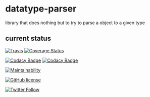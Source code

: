 # datatype-parser
library that does nothing but to try to parse a object to a given type 

## current status
[![Travis](https://img.shields.io/travis/eskabetxe/datatype-parser/master.svg)](https://travis-ci.org/eskabetxe/datatype-parser)
[![Coverage Status](https://coveralls.io/repos/github/eskabetxe/datatype-parser/badge.svg?branch=master)](https://coveralls.io/github/eskabetxe/datatype-parser?branch=master)

[![Codacy Badge](https://api.codacy.com/project/badge/Grade/7e44078e9cb742ea9f101485f03cd7d9)](https://www.codacy.com/app/eskabetxe/datatype-parser?utm_source=github.com&amp;utm_medium=referral&amp;utm_content=eskabetxe/datatype-parser&amp;utm_campaign=Badge_Grade)
[![Codacy Badge](https://api.codacy.com/project/badge/Coverage/7e44078e9cb742ea9f101485f03cd7d9)](https://www.codacy.com/app/eskabetxe/datatype-parser?utm_source=github.com&utm_medium=referral&utm_content=eskabetxe/datatype-parser&utm_campaign=Badge_Coverage)

[![Maintainability](https://api.codeclimate.com/v1/badges/55fab9f647a3899eb423/maintainability)](https://codeclimate.com/github/eskabetxe/datatype-parser/maintainability)

[![GitHub license](https://img.shields.io/github/license/eskabetxe/datatype-parser.svg)](https://github.com/eskabetxe/datatype-parser/blob/master/LICENSE)

[![Twitter Follow](https://img.shields.io/twitter/follow/eskabetxe.svg?style=social)](https://twitter.com/eskabetxe)

